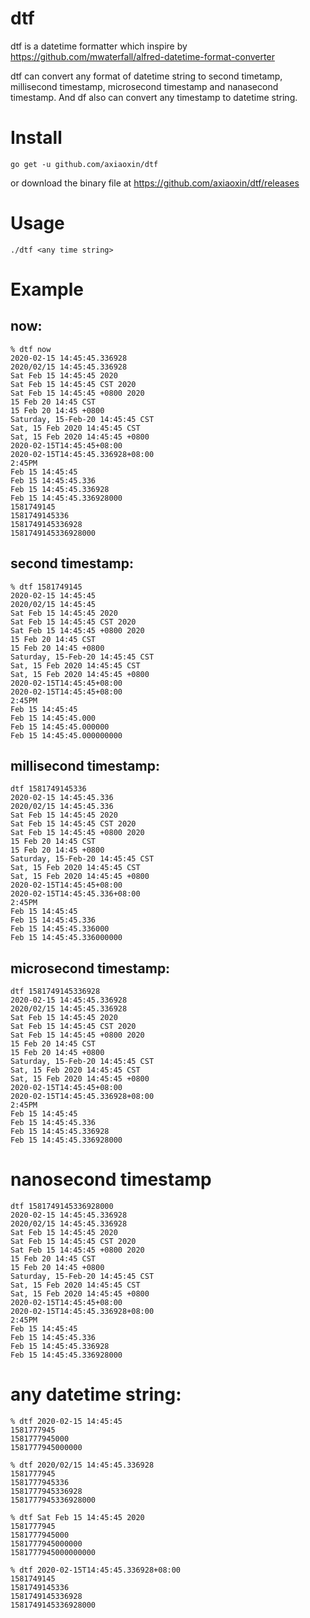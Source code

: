 dtf
===

dtf is a datetime formatter which inspire by https://github.com/mwaterfall/alfred-datetime-format-converter

dtf can convert any format of datetime string to second timetamp, millisecond timestamp,  microsecond timestamp and nanasecond timestamp.
And df also can convert any timestamp to datetime string.

# Install

    go get -u github.com/axiaoxin/dtf

or download the binary file at <https://github.com/axiaoxin/dtf/releases>

# Usage

    ./dtf <any time string>

# Example

## now:

    % dtf now
    2020-02-15 14:45:45.336928
    2020/02/15 14:45:45.336928
    Sat Feb 15 14:45:45 2020
    Sat Feb 15 14:45:45 CST 2020
    Sat Feb 15 14:45:45 +0800 2020
    15 Feb 20 14:45 CST
    15 Feb 20 14:45 +0800
    Saturday, 15-Feb-20 14:45:45 CST
    Sat, 15 Feb 2020 14:45:45 CST
    Sat, 15 Feb 2020 14:45:45 +0800
    2020-02-15T14:45:45+08:00
    2020-02-15T14:45:45.336928+08:00
    2:45PM
    Feb 15 14:45:45
    Feb 15 14:45:45.336
    Feb 15 14:45:45.336928
    Feb 15 14:45:45.336928000
    1581749145
    1581749145336
    1581749145336928
    1581749145336928000

## second timestamp:

    % dtf 1581749145
    2020-02-15 14:45:45
    2020/02/15 14:45:45
    Sat Feb 15 14:45:45 2020
    Sat Feb 15 14:45:45 CST 2020
    Sat Feb 15 14:45:45 +0800 2020
    15 Feb 20 14:45 CST
    15 Feb 20 14:45 +0800
    Saturday, 15-Feb-20 14:45:45 CST
    Sat, 15 Feb 2020 14:45:45 CST
    Sat, 15 Feb 2020 14:45:45 +0800
    2020-02-15T14:45:45+08:00
    2020-02-15T14:45:45+08:00
    2:45PM
    Feb 15 14:45:45
    Feb 15 14:45:45.000
    Feb 15 14:45:45.000000
    Feb 15 14:45:45.000000000

## millisecond timestamp:

    dtf 1581749145336
    2020-02-15 14:45:45.336
    2020/02/15 14:45:45.336
    Sat Feb 15 14:45:45 2020
    Sat Feb 15 14:45:45 CST 2020
    Sat Feb 15 14:45:45 +0800 2020
    15 Feb 20 14:45 CST
    15 Feb 20 14:45 +0800
    Saturday, 15-Feb-20 14:45:45 CST
    Sat, 15 Feb 2020 14:45:45 CST
    Sat, 15 Feb 2020 14:45:45 +0800
    2020-02-15T14:45:45+08:00
    2020-02-15T14:45:45.336+08:00
    2:45PM
    Feb 15 14:45:45
    Feb 15 14:45:45.336
    Feb 15 14:45:45.336000
    Feb 15 14:45:45.336000000

## microsecond timestamp:

    dtf 1581749145336928
    2020-02-15 14:45:45.336928
    2020/02/15 14:45:45.336928
    Sat Feb 15 14:45:45 2020
    Sat Feb 15 14:45:45 CST 2020
    Sat Feb 15 14:45:45 +0800 2020
    15 Feb 20 14:45 CST
    15 Feb 20 14:45 +0800
    Saturday, 15-Feb-20 14:45:45 CST
    Sat, 15 Feb 2020 14:45:45 CST
    Sat, 15 Feb 2020 14:45:45 +0800
    2020-02-15T14:45:45+08:00
    2020-02-15T14:45:45.336928+08:00
    2:45PM
    Feb 15 14:45:45
    Feb 15 14:45:45.336
    Feb 15 14:45:45.336928
    Feb 15 14:45:45.336928000

# nanosecond timestamp

    dtf 1581749145336928000
    2020-02-15 14:45:45.336928
    2020/02/15 14:45:45.336928
    Sat Feb 15 14:45:45 2020
    Sat Feb 15 14:45:45 CST 2020
    Sat Feb 15 14:45:45 +0800 2020
    15 Feb 20 14:45 CST
    15 Feb 20 14:45 +0800
    Saturday, 15-Feb-20 14:45:45 CST
    Sat, 15 Feb 2020 14:45:45 CST
    Sat, 15 Feb 2020 14:45:45 +0800
    2020-02-15T14:45:45+08:00
    2020-02-15T14:45:45.336928+08:00
    2:45PM
    Feb 15 14:45:45
    Feb 15 14:45:45.336
    Feb 15 14:45:45.336928
    Feb 15 14:45:45.336928000

# any datetime string:

    % dtf 2020-02-15 14:45:45
    1581777945
    1581777945000
    1581777945000000

    % dtf 2020/02/15 14:45:45.336928
    1581777945
    1581777945336
    1581777945336928
    1581777945336928000

    % dtf Sat Feb 15 14:45:45 2020
    1581777945
    1581777945000
    1581777945000000
    1581777945000000000

    % dtf 2020-02-15T14:45:45.336928+08:00
    1581749145
    1581749145336
    1581749145336928
    1581749145336928000
